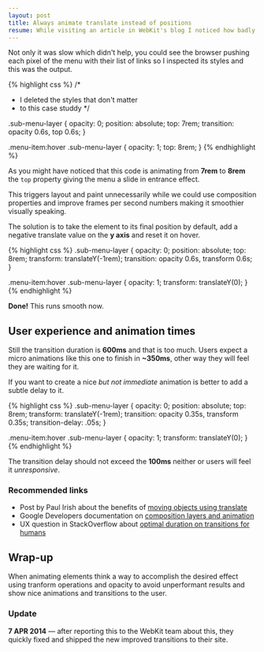 ```yaml
---
layout: post
title: Always animate translate instead of positions
resume: While visiting an article in WebKit's blog I noticed how badly an animation in a nested menu performed and decided to fix it.
---
```


Not only it was slow which didn't help, you could see the browser pushing each pixel of the menu with their list of links so I inspected its styles and this was the output.

{% highlight css %}
/*
 * I deleted the styles that don't matter
 * to this case studdy
 */

.sub-menu-layer {
    opacity: 0;
    position: absolute;
    top: 7rem;
    transition: opacity 0.6s, top 0.6s;
}

.menu-item:hover .sub-menu-layer {
    opacity: 1;
    top: 8rem;
}
{% endhighlight %}

As you might have noticed that this code is animating from **7rem** to **8rem** the `top` property giving the menu a slide in entrance effect.

This triggers layout and paint unnecessarily while we could use composition properties and improve frames per second numbers making it smoothier visually speaking.

The solution is to take the element to its final position by default, add a negative translate value on the **y axis** and reset it on hover.

{% highlight css %}
.sub-menu-layer {
    opacity: 0;
    position: absolute;
    top: 8rem;
    transform: translateY(-1rem);
    transition: opacity 0.6s, transform 0.6s;
}

.menu-item:hover .sub-menu-layer {
    opacity: 1;
    transform: translateY(0);
}
{% endhighlight %}

**Done!** This runs smooth now.


## User experience and animation times

Still the transition duration is **600ms** and that is too much. Users expect a micro animations like this one to finish in **~350ms**, other way they will feel they are waiting for it.

If you want to create a nice *but not immediate* animation is better to add a subtle delay to it.

{% highlight css %}
.sub-menu-layer {
    opacity: 0;
    position: absolute;
    top: 8rem;
    transform: translateY(-1rem);
    transition: opacity 0.35s, transform 0.35s;
    transition-delay: .05s;
}

.menu-item:hover .sub-menu-layer {
    opacity: 1;
    transform: translateY(0);
}
{% endhighlight %}

The transition delay should not exceed the **100ms** neither or users will feel it *unresponsive*.


### Recommended links
- Post by Paul Irish about the benefits of [moving objects using translate][1]
- Google Developers documentation on [composition layers and animation][2]
- UX question in StackOverflow about [optimal duration on transitions for humans][3]


## Wrap-up

When animating elements think a way to accomplish the desired effect using tranform operations and opacity to avoid unperformant results and show nice animations and transitions to the user.


### Update

**7 APR 2014** &mdash; after reporting this to the WebKit team about this, they quickly fixed and shipped the new improved transitions to their site.


[1]: http://www.paulirish.com/2012/why-moving-elements-with-translate-is-better-than-posabs-topleft/
[2]: https://developers.google.com/web/fundamentals/performance/rendering/stick-to-compositor-only-properties-and-manage-layer-count?hl=en
[3]: http://ux.stackexchange.com/questions/66604/optimal-duration-for-animating-transitions
